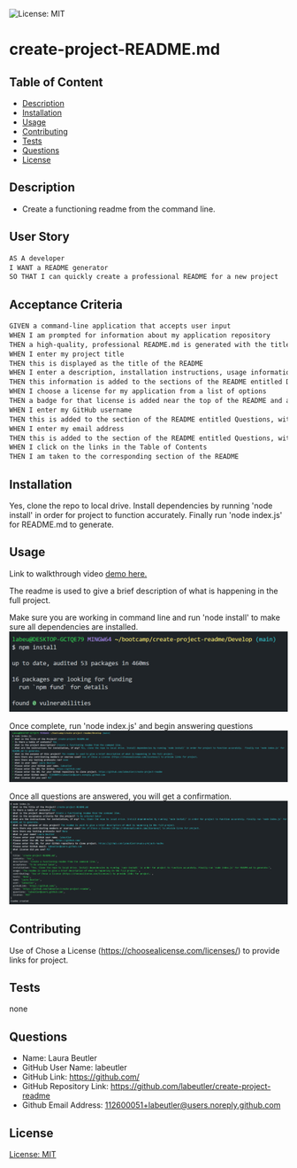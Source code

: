 ![License: MIT](https://img.shields.io/badge/license-MIT-yellow)
# create-project-README.md
  
## Table of Content
- [Description](#description)
- [Installation](#installation)
- [Usage](#usage)
- [Contributing](#contributing)
- [Tests](#tests)
- [Questions](#questions)
- [License](#license)
  
## Description
* Create a functioning readme from the command line.

## User Story

```md
AS A developer
I WANT a README generator
SO THAT I can quickly create a professional README for a new project
```

## Acceptance Criteria

```md
GIVEN a command-line application that accepts user input
WHEN I am prompted for information about my application repository
THEN a high-quality, professional README.md is generated with the title of my project and sections entitled Description, Table of Contents, Installation, Usage, License, Contributing, Tests, and Questions
WHEN I enter my project title
THEN this is displayed as the title of the README
WHEN I enter a description, installation instructions, usage information, contribution guidelines, and test instructions
THEN this information is added to the sections of the README entitled Description, Installation, Usage, Contributing, and Tests
WHEN I choose a license for my application from a list of options
THEN a badge for that license is added near the top of the README and a notice is added to the section of the README entitled License that explains which license the application is covered under
WHEN I enter my GitHub username
THEN this is added to the section of the README entitled Questions, with a link to my GitHub profile
WHEN I enter my email address
THEN this is added to the section of the README entitled Questions, with instructions on how to reach me with additional questions
WHEN I click on the links in the Table of Contents
THEN I am taken to the corresponding section of the README
```

  
## Installation
Yes, clone the repo to local drive. Install dependencies by running 'node install' in order for project to function accurately.  Finally run 'node index.js' for README.md to generate.
  
## Usage
Link to walkthrough video [demo here.](./Develop/images/createReadme.mp4)

The readme is used to give a brief description of what is happening in the full project.

Make sure you are working in command line and run 'node install' to make sure all dependencies are installed.
![alt text](/Develop/images/npm%20install.png)

Once complete, run 'node index.js' and begin answering questions
![alt text](/Develop/images/command%20line%20questions.png)

Once all questions are answered, you will get a confirmation. 
![alt text](/Develop/images/confrimation.png)
  
## Contributing
Use of Chose a License (https://choosealicense.com/licenses/) to provide links for project.
  
## Tests
none
  
## Questions
* Name: Laura Beutler
* GitHub User Name: labeutler
* GitHub Link: https://github.com/
* GitHub Repository Link: https://github.com/labeutler/create-project-readme
* Github Email Address: 	112600051+labeutler@users.noreply.github.com
  
## License
[License: MIT](https://choosealicense.com/licenses/mit/)